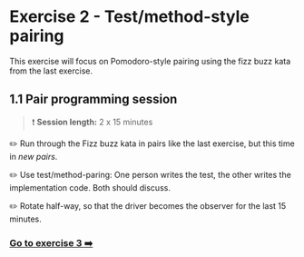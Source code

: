 # Exercise 2 - Test/method-style pairing

This exercise will focus on Pomodoro-style pairing using the fizz buzz kata from the last exercise.

## 1.1 Pair programming session

> :exclamation: **Session length:**  2 x 15 minutes

:pencil2: Run through the Fizz buzz kata in pairs like the last exercise, but this time in _new pairs_.

:pencil2: Use test/method-paring: One person writes the test, the other writes the implementation code. Both should discuss.

:pencil2: Rotate half-way, so that the driver becomes the observer for the last 15 minutes.

### [Go to exercise 3 :arrow_right:](../exercise-3/README.md)
